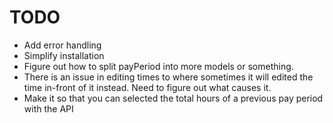 # TODO #
* Add error handling
* Simplify installation
* Figure out how to split payPeriod into more models or something.
* There is an issue in editing times to where sometimes it will edited the time in-front of it instead. Need to figure out what causes it.
* Make it so that you can selected the total hours of a previous pay period with the API